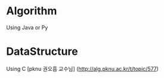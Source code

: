 # Algorithm
Using Java or Py

# DataStructure
Using C
[pknu 권오흠 교수님] (http://alg.pknu.ac.kr/t/topic/577)
